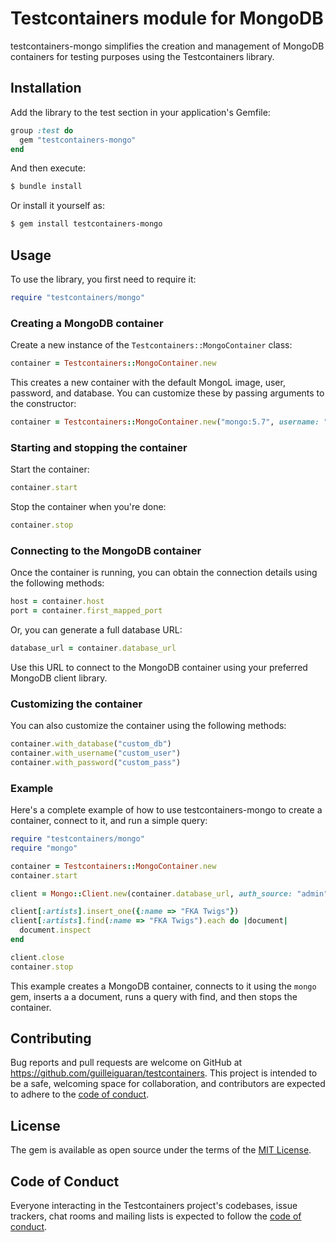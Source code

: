 # Testcontainers module for MongoDB

testcontainers-mongo simplifies the creation and management of MongoDB containers for testing purposes using the Testcontainers library.

## Installation

Add the library to the test section in your application's Gemfile:

```ruby
group :test do
  gem "testcontainers-mongo"
end
```

And then execute:

```bash
$ bundle install
```

Or install it yourself as:

```bash
$ gem install testcontainers-mongo
```

## Usage

To use the library, you first need to require it:

```ruby
require "testcontainers/mongo"
```

### Creating a MongoDB container

Create a new instance of the `Testcontainers::MongoContainer` class:

```ruby
container = Testcontainers::MongoContainer.new
```

This creates a new container with the default MongoL image, user, password, and database. You can customize these by passing arguments to the constructor:

```ruby
container = Testcontainers::MongoContainer.new("mongo:5.7", username: "custom_user", password: "custom_pass", database: "custom_db")
```

### Starting and stopping the container

Start the container:

```ruby
container.start
```

Stop the container when you're done:

```ruby
container.stop
```

### Connecting to the MongoDB container

Once the container is running, you can obtain the connection details using the following methods:

```ruby
host = container.host
port = container.first_mapped_port
```

Or, you can generate a full database URL:

```ruby
database_url = container.database_url
```

Use this URL to connect to the MongoDB container using your preferred MongoDB client library.

### Customizing the container

You can also customize the container using the following methods:

```ruby
container.with_database("custom_db")
container.with_username("custom_user")
container.with_password("custom_pass")
```

### Example

Here's a complete example of how to use testcontainers-mongo to create a container, connect to it, and run a simple query:

```ruby
require "testcontainers/mongo"
require "mongo"

container = Testcontainers::MongoContainer.new
container.start

client = Mongo::Client.new(container.database_url, auth_source: "admin")

client[:artists].insert_one({:name => "FKA Twigs"})
client[:artists].find(:name => "FKA Twigs").each do |document|
  document.inspect
end

client.close
container.stop
```

This example creates a MongoDB container, connects to it using the `mongo` gem, inserts a a document, runs a query with find, and then stops the container.

## Contributing

Bug reports and pull requests are welcome on GitHub at https://github.com/guilleiguaran/testcontainers. This project is intended to be a safe, welcoming space for collaboration, and contributors are expected to adhere to the [code of conduct](https://github.com/testcontainers/testcontainers-ruby/blob/main/CODE_OF_CONDUCT.md).

## License

The gem is available as open source under the terms of the [MIT License](https://opensource.org/licenses/MIT).

## Code of Conduct

Everyone interacting in the Testcontainers project's codebases, issue trackers, chat rooms and mailing lists is expected to follow the [code of conduct](https://github.com/testcontainers/testcontainers-ruby/blob/main/CODE_OF_CONDUCT.md).

